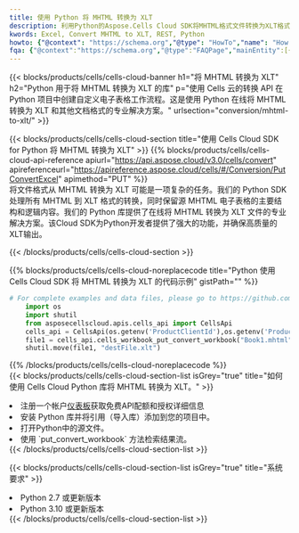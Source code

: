 ```yaml
---
title: 使用 Python 将 MHTML 转换为 XLT
description: 利用Python的Aspose.Cells Cloud SDK将MHTML格式文件转换为XLT格式文件。
kwords: Excel, Convert MHTML to XLT, REST, Python
howto: {"@context": "https://schema.org","@type": "HowTo","name": "How to convert MHTML to XLT using the Cells Cloud Python library.","description": "How to convert MHTML to XLT using the Cells Cloud Python library.","image": {"@type": "ImageObject"},"url": "/python/conversion/mhtml-to-xlt/","step": [{ "@type": "HowToStep","name": "How to convert MHTML to XLT using the Cells Cloud Python library. step 1", "image": {"@type": "ImageObject",},"url": "/python/conversion/mhtml-to-xlt/","text": "Register an account at <a href='https://dashboard.aspose.cloud/'>Dashboard</a> to get free API quota & authorization details",},{ "@type": "HowToStep","name": "How to convert MHTML to XLT using the Cells Cloud Python library. step 1", "image": {"@type": "ImageObject",},"url": "/python/conversion/mhtml-to-xlt/","text": "Install Python library and add the reference (import the library) to your project.",},{ "@type": "HowToStep","name": "How to convert MHTML to XLT using the Cells Cloud Python library. step 1", "image": {"@type": "ImageObject",},"url": "/python/conversion/mhtml-to-xlt/","text": "Open the source file in Python.",},{ "@type": "HowToStep","name": "How to convert MHTML to XLT using the Cells Cloud Python library. step 1", "image": {"@type": "ImageObject",},"url": "/python/conversion/mhtml-to-xlt/","text": "Use the `put_convert_workbook` method to retrieve the resulting stream.",}, ],"supply": {"@type": "HowToSupply","name": "document"},"tool": [{"@type": "HowToTool","name": "PyCharm, Visual Studio Code, Sublime, Eclipse"},{"@type": "HowToTool","name": "Aspose Cells"}],"totalTime": "PT6M"}
fqa: {"@context":"https://schema.org","@type":"FAQPage","mainEntity":[{"@type":"Question","name":"Why convert file formats in C# using REST API?","acceptedAnswer":{"@type":"Answer","text":"Documents are encoded in many ways, and some files may be incompatible with the software you use. To open and read such files, just convert them to appropriate file formats.<br/><ol><li>Install .NET SDK and add the reference (import the library) to your project.</li><li>Open the source file in C# using REST API.</li><li>Call the PutConvertWorkbookRequest() method, passing an output filename with required extension.</li><li>Get the result of conversion as a separate file.</li></ol>"}},{"@type":"Question","name":"What file formats can I convert with your C# library?","acceptedAnswer":{"@type":"Answer","text":"We support a variety of file formats for conversion using .NET library, including XLSX, Excel, xls , PDF, CSV, HTML, Markdown, XML, PNG, JPG, TIFF, Json, TXT and many more."}},{"@type":"Question","name":"What is the maximum allowed file size for conversion using this .NET library?","acceptedAnswer":{"@type":"Answer","text":"There are no file size limits for format conversions using .NET library."}}]}
---
```

{{< blocks/products/cells/cells-cloud-banner h1="将 MHTML 转换为 XLT" h2="Python 用于将 MHTML 转换为 XLT 的库" p="使用 Cells 云的转换 API 在 Python 项目中创建自定义电子表格工作流程。这是使用 Python 在线将 MHTML 转换为 XLT 和其他文档格式的专业解决方案。" urlsection="conversion/mhtml-to-xlt/" >}}

{{< blocks/products/cells/cells-cloud-section title="使用 Cells Cloud SDK for Python 将 MHTML 转换为 XLT" >}}
{{% blocks/products/cells/cells-cloud-api-reference apiurl="https://api.aspose.cloud/v3.0/cells/convert" apireferenceurl="https://apireference.aspose.cloud/cells/#/Conversion/PutConvertExcel" apimethod="PUT" %}}
<br/>
将文件格式从 MHTML 转换为 XLT 可能是一项复杂的任务。我们的 Python SDK 处理所有 MHTML 到 XLT 格式的转换，同时保留源 MHTML 电子表格的主要结构和逻辑内容。我们的 Python 库提供了在线将 MHTML 转换为 XLT 文件的专业解决方案。该Cloud SDK为Python开发者提供了强大的功能，并确保高质量的XLT输出。

{{< /blocks/products/cells/cells-cloud-section >}}

{{% blocks/products/cells/cells-cloud-noreplacecode title="Python 使用 Cells Cloud SDK 将 MHTML 转换为 XLT 的代码示例" gistPath="" %}}
 
```python
# For complete examples and data files, please go to https://github.com/aspose-cells-cloud/aspose-cells-cloud-python/
    import os
    import shutil
    from asposecellscloud.apis.cells_api import CellsApi
    cells_api = CellsApi(os.getenv('ProductClientId'),os.getenv('ProductClientSecret'))
    file1 = cells_api.cells_workbook_put_convert_workbook("Book1.mhtml",format="xlt")
    shutil.move(file1, "destFile.xlt")     
```
 
{{% /blocks/products/cells/cells-cloud-noreplacecode %}}
<br/>
{{< blocks/products/cells/cells-cloud-section-list isGrey="true" title="如何使用 Cells Cloud Python 库将 MHTML 转换为 XLT。" >}}
<li>注册一个帐户<a href="https://dashboard.aspose.cloud/">仪表板</a>获取免费API配额和授权详细信息</li>
<li>安装 Python 库并将引用（导入库）添加到您的项目中。</li>
<li>打开Python中的源文件。</li>
<li>使用 `put_convert_workbook` 方法检索结果流。</li>
{{< /blocks/products/cells/cells-cloud-section-list >}}

{{< blocks/products/cells/cells-cloud-section-list isGrey="true" title="系统要求" >}}
<li>Python 2.7 或更新版本</li>
<li>Python 3.10 或更新版本</li>
{{< /blocks/products/cells/cells-cloud-section-list >}}
